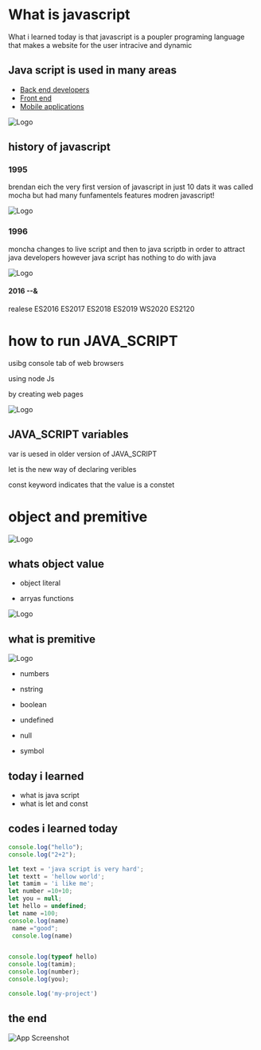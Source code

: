 
# What is javascript

What i learned today is that javascript is a poupler programing language that makes a website for the user intracive and dynamic 



## Java script is used in many areas

 - [Back end developers](https://awesomeopensource.com/project/elangosundar/awesome-README-templates)
 - [Front end ](https://github.com/matiassingers/awesome-readme)
 - [Mobile applications](https://bulldogjob.com/news/449-how-to-write-a-good-readme-for-your-github-project)


![Logo](https://th.bing.com/th/id/OIP.HKXl5p8pJKUBmXWJKgeQPAHaE8?pid=ImgDet&w=768&h=512&rs=1)


## history of javascript 
### 1995
brendan eich the very first version of javascript in just 10 dats it was called mocha but had many  funfamentels features modren javascript!




![Logo](https://th.bing.com/th/id/R.0e97ae8476e707a9b6b84d80e544e904?rik=LiH90uv1YISljg&pid=ImgRaw&r=0)


### 1996
moncha changes to live script and then to java scriptb in order to attract java developers 
however java script has nothing to do with java


![Logo](https://www.techoriginator.com/wp-content/uploads/2019/11/JAVA_SCRIPT.jpg)


#### 2016 --&
 realese ES2016 ES2017 ES2018 ES2019 WS2020 ES2120
 # how to run JAVA_SCRIPT
 usibg console tab of web browsers
 
 using node Js 

 by creating web pages

![Logo](https://th.bing.com/th/id/OIP.U_0Of2ht_UFjabtOpE2JZwHaD4?pid=ImgDet&rs=1)
## JAVA_SCRIPT variables
var  is uesed in older version of JAVA_SCRIPT

let is the new way of declaring veribles

const keyword indicates that the value is a constet

# object and premitive
![Logo](https://th.bing.com/th/id/OIP.rkqioJYwMJsHytaXAUr-awHaEK?w=308&h=180&c=7&r=0&o=5&pid=1.7)

## whats object value

 - object literal 

- arryas functions


![Logo](https://th.bing.com/th/id/OIP.13Bl6_v-1FgaH2Xui3Fs-wHaHa?w=195&h=195&c=7&r=0&o=5&pid=1.7)
## what is premitive

![Logo](https://th.bing.com/th/id/OIP.YdgDF9BwWDRsM5BFgph6oQHaEK?w=293&h=180&c=7&r=0&o=5&pid=1.7)

- numbers 

- nstring

- boolean 

- undefined 

- null

- symbol




 

## today i learned

- what is java script
- what is let and const


## codes i learned today

```javascript
console.log("hello");
console.log("2+2");

let text = 'java script is very hard';
let textt = 'hellow world';
let tamim = 'i like me';
let number =10+10;
let you = null;
let hello = undefined;
let name =100;
console.log(name)
 name ="good";
 console.log(name)


console.log(typeof hello)
console.log(tamim);
console.log(number);
console.log(you);

console.log('my-project')
```


## the end

![App Screenshot](https://th.bing.com/th/id/OIP.E3WZVnuubIK4OqhSTF3cqwHaEK?w=311&h=180&c=7&r=0&o=5&pid=1.7)
